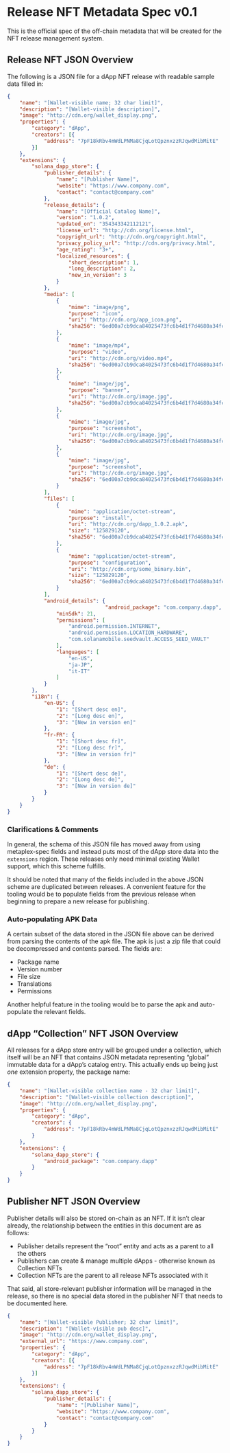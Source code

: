 # Release NFT Metadata Spec v0.1

This is the official spec of the off-chain metadata that will be created for the NFT release management system.

## Release NFT JSON Overview

The following is a JSON file for a dApp NFT release with readable sample data filled in:

```json
{
    "name": "[Wallet-visible name; 32 char limit]",
    "description": "[Wallet-visible description]",
    "image": "http://cdn.org/wallet_display.png",
    "properties": {
        "category": "dApp",
        "creators": [{
            "address": "7pF18kRbv4mWdLPNMa8CjqLotQpznxzzRJqwdMibMitE"
        }]
    },
    "extensions": {
        "solana_dapp_store": {
            "publisher_details": {
                "name": "[Publisher Name]",
                "website": "https://www.company.com",
                "contact": "contact@company.com"
            },
            "release_details": {
                "name": "[Official Catalog Name]",
                "version": "1.0.2",
                "updated_on": "354343342112121",
                "license_url": "http://cdn.org/license.html",
                "copyright_url": "http://cdn.org/copyright.html",
                "privacy_policy_url": "http://cdn.org/privacy.html",
                "age_rating": "3+",
                "localized_resources": {
                    "short_description": 1,
                    "long_description": 2,
                    "new_in_version": 3
                }
            },
            "media": [
                {
                    "mime": "image/png",
                    "purpose": "icon",
                    "uri": "http://cdn.org/app_icon.png",
                    "sha256": "6ed00a7cb9dca84025473fc6b4d1f7d4680a34fcda54432504b0cdeb5e27801b"
                },
                {
                    "mime": "image/mp4",
                    "purpose": "video",
                    "uri": "http://cdn.org/video.mp4",
                    "sha256": "6ed00a7cb9dca84025473fc6b4d1f7d4680a34fcda54432504b0cdeb5e27801b"
                },
                {
                    "mime": "image/jpg",
                    "purpose": "banner",
                    "uri": "http://cdn.org/image.jpg",
                    "sha256": "6ed00a7cb9dca84025473fc6b4d1f7d4680a34fcda54432504b0cdeb5e27801b"
                },
                {
                    "mime": "image/jpg",
                    "purpose": "screenshot",
                    "uri": "http://cdn.org/image.jpg",
                    "sha256": "6ed00a7cb9dca84025473fc6b4d1f7d4680a34fcda54432504b0cdeb5e27801b"
                },
                {
                    "mime": "image/jpg",
                    "purpose": "screenshot",
                    "uri": "http://cdn.org/image.jpg",
                    "sha256": "6ed00a7cb9dca84025473fc6b4d1f7d4680a34fcda54432504b0cdeb5e27801b"
                }
            ],
            "files": [
                {
                    "mime": "application/octet-stream",
                    "purpose": "install",
                    "uri": "http://cdn.org/dapp_1.0.2.apk",
                    "size": "125829120",
                    "sha256": "6ed00a7cb9dca84025473fc6b4d1f7d4680a34fcda54432504b0cdeb5e27801b"
                },
                {
                    "mime": "application/octet-stream",
                    "purpose": "configuration",
                    "uri": "http://cdn.org/some_binary.bin",
                    "size": "125829120",
                    "sha256": "6ed00a7cb9dca84025473fc6b4d1f7d4680a34fcda54432504b0cdeb5e27801b"
                }
            ],
            "android_details": {
								"android_package": "com.company.dapp",
                "minSdk": 21,
                "permissions": [
                    "android.permission.INTERNET",
                    "android.permission.LOCATION_HARDWARE",
                    "com.solanamobile.seedvault.ACCESS_SEED_VAULT"
                ],
                "languages": [
                    "en-US",
                    "ja-JP",
                    "it-IT"
                ]
            }
        },
        "i18n": {
            "en-US": {
                "1": "[Short desc en]",
                "2": "[Long desc en]",
                "3": "[New in version en]"
            },
            "fr-FR": {
                "1": "[Short desc fr]",
                "2": "[Long desc fr]",
                "3": "[New in version fr]"
            },
            "de": {
                "1": "[Short desc de]",
                "2": "[Long desc de]",
                "3": "[New in version de]"
            }
        }
    }
}
```

### Clarifications & Comments

In general, the schema of this JSON file has moved away from using metaplex-spec fields and instead puts most of the dApp store data into the `extensions` region. These releases only need minimal existing Wallet support, which this scheme fulfills.

It should be noted that many of the fields included in the above JSON scheme are duplicated between releases. A convenient feature for the tooling would be to populate fields from the previous release when beginning to prepare a new release for publishing.

### Auto-populating APK Data

A certain subset of the data stored in the JSON file above can be derived from parsing the contents of the apk file. The apk is just a zip file that could be decompressed and contents parsed. The fields are:

- Package name
- Version number
- File size
- Translations
- Permissions

Another helpful feature in the tooling would be to parse the apk and auto-populate the relevant fields. 

## dApp “Collection” NFT JSON Overview

All releases for a dApp store entry will be grouped under a collection, which itself will be an NFT that contains JSON metadata representing “global” immutable data for a dApp’s catalog entry. This actually ends up being just *one* extension property, the package name:

```json
{
    "name": "[Wallet-visible collection name - 32 char limit]",
    "description": "[Wallet-visible collection description]",
    "image": "http://cdn.org/wallet_display.png",
    "properties": {
        "category": "dApp",
        "creators": {
            "address": "7pF18kRbv4mWdLPNMa8CjqLotQpznxzzRJqwdMibMitE"
        }
    },
    "extensions": {
        "solana_dapp_store": {
            "android_package": "com.company.dapp"
        }
    }
}
```

## Publisher NFT JSON Overview

Publisher details will also be stored on-chain as an NFT. If it isn’t clear already, the relationship between the entities in this document are as follows:

- Publisher details represent the “root” entity and acts as a parent to all the others
- Publishers can create & manage multiple dApps - otherwise known as Collection NFTs
- Collection NFTs are the parent to all release NFTs associated with it

That said, all store-relevant publisher information will be managed in the release, so there is no special data stored in the publisher NFT that needs to be documented here. 

```json
{
    "name": "[Wallet-visible Publisher; 32 char limit]",
    "description": "[Wallet-visible pub desc]",
    "image": "http://cdn.org/wallet_display.png",
    "external_url": "https://www.company.com",
    "properties": {
        "category": "dApp",
        "creators": [{
            "address": "7pF18kRbv4mWdLPNMa8CjqLotQpznxzzRJqwdMibMitE"
        }]
    },
    "extensions": {
        "solana_dapp_store": {
            "publisher_details": {
                "name": "[Publisher Name]",
                "website": "https://www.company.com",
                "contact": "contact@company.com"
            }
        }
    }
}
```